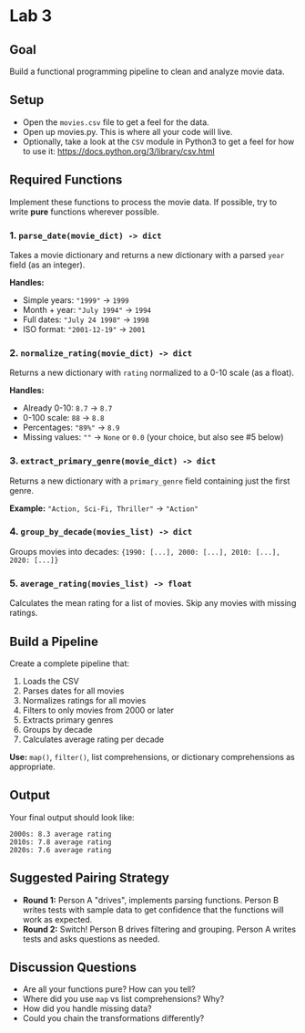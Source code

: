 # Lab 3

## Goal
Build a functional programming pipeline to clean and analyze movie data. 

## Setup
* Open the `movies.csv` file to get a feel for the data.
* Open up movies.py.  This is where all your code will live.
* Optionally, take a look at the `CSV` module in Python3 to get a feel for how to use it: https://docs.python.org/3/library/csv.html

## Required Functions

Implement these functions to process the movie data. If possible, try to write **pure** functions
wherever possible.

### 1. `parse_date(movie_dict) -> dict`
Takes a movie dictionary and returns a new dictionary with a parsed `year` field (as an integer).

**Handles:**
- Simple years: `"1999"` → `1999`
- Month + year: `"July 1994"` → `1994`
- Full dates: `"July 24 1998"` → `1998`
- ISO format: `"2001-12-19"` → `2001`

### 2. `normalize_rating(movie_dict) -> dict`
Returns a new dictionary with `rating` normalized to a 0-10 scale (as a float).

**Handles:**
- Already 0-10: `8.7` → `8.7`
- 0-100 scale: `88` → `8.8`
- Percentages: `"89%"` → `8.9`
- Missing values: `""` → `None` or `0.0` (your choice, but also see #5 below)

### 3. `extract_primary_genre(movie_dict) -> dict`
Returns a new dictionary with a `primary_genre` field containing just the first genre.

**Example:** `"Action, Sci-Fi, Thriller"` → `"Action"`

### 4. `group_by_decade(movies_list) -> dict`
Groups movies into decades: `{1990: [...], 2000: [...], 2010: [...], 2020: [...]}`

### 5. `average_rating(movies_list) -> float`
Calculates the mean rating for a list of movies. Skip any movies with missing ratings.

## Build a Pipeline

Create a complete pipeline that:
1. Loads the CSV
2. Parses dates for all movies
3. Normalizes ratings for all movies  
4. Filters to only movies from 2000 or later
5. Extracts primary genres
6. Groups by decade
7. Calculates average rating per decade

**Use:** `map()`, `filter()`, list comprehensions, or dictionary comprehensions as appropriate.

## Output

Your final output should look like:
```
2000s: 8.3 average rating
2010s: 7.8 average rating
2020s: 7.6 average rating
```

## Suggested Pairing Strategy

- **Round 1:** Person A "drives", implements parsing functions. Person B writes tests with sample data to get confidence that the functions will work as expected.
- **Round 2:** Switch! Person B drives filtering and grouping. Person A writes tests and asks questions as needed.

## Discussion Questions

- Are all your functions pure? How can you tell?
- Where did you use `map` vs list comprehensions? Why?
- How did you handle missing data?
- Could you chain the transformations differently?
